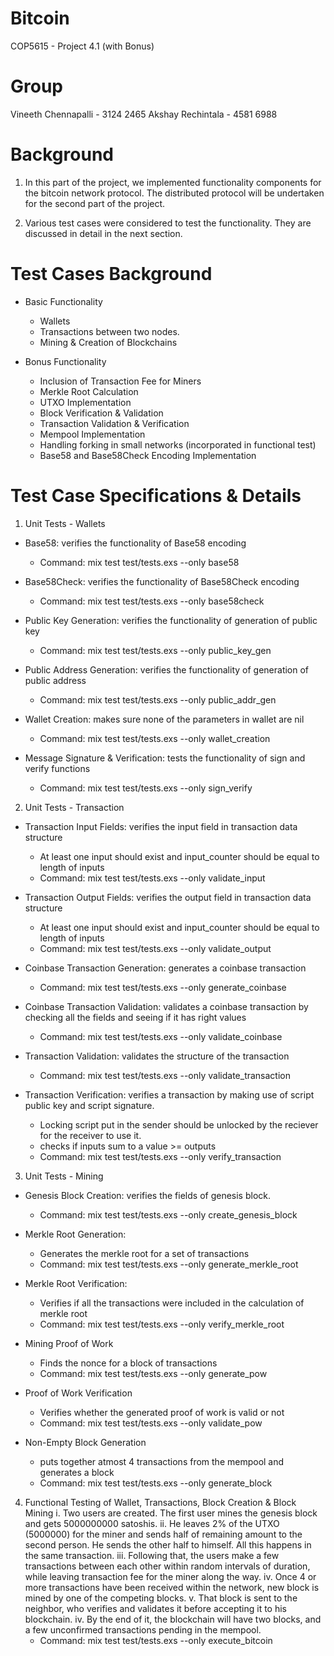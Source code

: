 # Bitcoin

COP5615 - Project 4.1 (with Bonus)

# Group

Vineeth Chennapalli - 3124 2465
Akshay Rechintala - 4581 6988

# Background

1. In this part of the project, we implemented functionality components for the bitcoin network protocol. The distributed protocol will be undertaken for the second part of the project.

2. Various test cases were considered to test the functionality. They are discussed in detail in the next section.

# Test Cases Background

- Basic Functionality
  - Wallets
  - Transactions between two nodes.
  - Mining & Creation of Blockchains

- Bonus Functionality
  - Inclusion of Transaction Fee for Miners
  - Merkle Root Calculation
  - UTXO Implementation
  - Block Verification & Validation
  - Transaction Validation & Verification
  - Mempool Implementation
  - Handling forking in small networks (incorporated in functional test)
  - Base58 and Base58Check Encoding Implementation
  


# Test Case Specifications & Details

1. Unit Tests - Wallets
  
  - Base58: verifies the functionality of Base58 encoding
    - Command: mix test test/tests.exs --only base58
  
  - Base58Check: verifies the functionality of Base58Check encoding
    - Command: mix test test/tests.exs --only base58check

  - Public Key Generation: verifies the functionality of generation of public key
    - Command: mix test test/tests.exs --only public_key_gen

  - Public Address Generation: verifies the functionality of generation of public address
    - Command: mix test test/tests.exs --only public_addr_gen

  - Wallet Creation: makes sure none of the parameters in wallet are nil
    - Command: mix test test/tests.exs --only wallet_creation

  - Message Signature & Verification: tests the functionality of sign and verify functions
    - Command: mix test test/tests.exs --only sign_verify

2. Unit Tests - Transaction

  - Transaction Input Fields: verifies the input field in transaction data structure 
    - At least one input should exist and input_counter should be equal to length of inputs
    - Command: mix test test/tests.exs --only validate_input

  - Transaction Output Fields: verifies the output field in transaction data structure
    - At least one input should exist and input_counter should be equal to length of inputs
    - Command: mix test test/tests.exs --only validate_output

  - Coinbase Transaction Generation: generates a coinbase transaction
    - Command: mix test test/tests.exs --only generate_coinbase

  - Coinbase Transaction Validation: validates a coinbase transaction by checking all the fields and seeing if it has right values
    - Command: mix test test/tests.exs --only validate_coinbase

  - Transaction Validation: validates the structure of the transaction
    - Command: mix test test/tests.exs --only validate_transaction

  - Transaction Verification: verifies a transaction by making use of script public key and script signature.
    - Locking script put in the sender should be unlocked by the reciever for the receiver to use it.
    - checks if inputs sum to a value >= outputs
    - Command: mix test test/tests.exs --only verify_transaction
  

3. Unit Tests - Mining

  - Genesis Block Creation: verifies the fields of genesis block.
    - Command: mix test test/tests.exs --only create_genesis_block

  - Merkle Root Generation: 
    - Generates the merkle root for a set of transactions
    - Command: mix test test/tests.exs --only generate_merkle_root

  - Merkle Root Verification:
    - Verifies if all the transactions were included in the calculation of merkle root
    - Command: mix test test/tests.exs --only verify_merkle_root

  - Mining Proof of Work
    - Finds the nonce for a block of transactions
    - Command: mix test test/tests.exs --only generate_pow

  - Proof of Work Verification
    - Verifies whether the generated proof of work is valid or not
    - Command: mix test test/tests.exs --only validate_pow

  - Non-Empty Block Generation 
    - puts together atmost 4 transactions from the mempool and generates a block
    - Command: mix test test/tests.exs --only generate_block

4. Functional Testing of Wallet, Transactions, Block Creation & Block Mining
  i. Two users are created. The first user mines the genesis block and gets 5000000000 satoshis. 
  ii. He leaves 2% of the UTXO (5000000) for the miner and sends half of remaining amount to the second person. He sends the other half to himself. All this happens in the same transaction. 
  iii. Following that, the users make a few transactions between each other within random intervals of duration, while leaving transaction fee for the miner along the way.
  iv. Once 4 or more transactions have been received within the network, new block is mined by one of the competing blocks. 
  v. That block is sent to the neighbor, who verifies and validates it before accepting it to his blockchain.
  iv. By the end of it, the blockchain will have two blocks, and a few unconfirmed transactions pending in the mempool.
    - Command: mix test test/tests.exs --only execute_bitcoin
